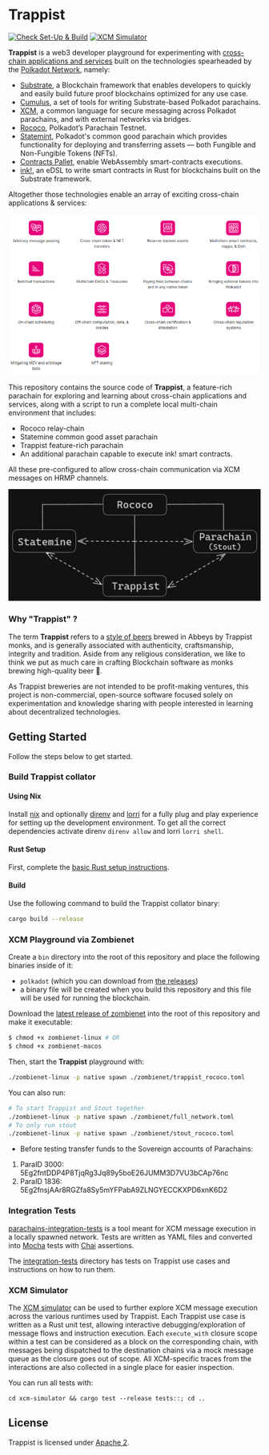 # Trappist

[![Check Set-Up & Build](https://github.com/paritytech/trappist/actions/workflows/check.yml/badge.svg)](https://github.com/paritytech/trappist/actions/workflows/check.yml)
[![XCM Simulator](https://github.com/paritytech/trappist/actions/workflows/simulate.yml/badge.svg)](https://github.com/paritytech/trappist/actions/workflows/simulate.yml)

**Trappist** is a web3 developer playground for experimenting with [cross-chain applications and services](https://polkadot.network/cross-chain-communication/) built on the technologies spearheaded by the [Polkadot Network](https://polkadot.network/), namely:
* [Substrate](https://substrate.io/), a Blockchain framework that enables developers to quickly and easily build future proof blockchains optimized for any use case.
* [Cumulus](https://github.com/paritytech/cumulus), a set of tools for writing Substrate-based Polkadot parachains.
* [XCM](https://polkadot.network/cross-chain-communication/), a common language for secure messaging across Polkadot  parachains, and with external networks via bridges.
* [Rococo](https://polkadot.network/blog/statemint-becomes-first-common-good-parachain-on-polkadot/), Polkadot’s Parachain Testnet.
* [Statemint](https://polkadot.network/blog/statemint-becomes-first-common-good-parachain-on-polkadot/), Polkadot's common good parachain which provides functionality for deploying and transferring assets — both Fungible and Non-Fungible Tokens (NFTs).
* [Contracts Pallet](https://github.com/paritytech/substrate/tree/master/frame/contracts), enable WebAssembly smart-contracts executions.
* [ink!](https://paritytech.github.io/ink/), an eDSL to write smart contracts in Rust for blockchains built on the Substrate framework.

Altogether those technologies enable an array of exciting cross-chain applications & services:

![XCM use cases](/docs/media/xcm-use-cases.png)


This repository contains the source code of **Trappist**, a feature-rich parachain for exploring and learning about cross-chain applications and services, along with a script to run a complete local multi-chain environment that includes:
* Rococo relay-chain
* Statemine common good asset parachain
* Trappist feature-rich parachain
* An additional parachain capable to execute ink! smart contracts.

All these pre-configured to allow cross-chain communication via XCM messages on HRMP channels.

![Trappist topology](/docs/media/trappist-topology.png)

### Why "Trappist" ?

The term **Trappist** refers to a [style of beers](https://en.wikipedia.org/wiki/Trappist_beer) brewed in Abbeys by Trappist monks, and is generally associated with authenticity, craftsmanship, integrity and tradition. Aside from any religious consideration, we like to think we put as much care in crafting Blockchain software as monks brewing high-quality beer 🍺.

As Trappist breweries are not intended to be profit-making ventures, this project is non-commercial, open-source software focused solely on experimentation and knowledge sharing with people interested in learning about decentralized technologies.

## Getting Started

Follow the steps below to get started.

### Build Trappist collator

#### Using Nix

Install [nix](https://nixos.org/) and optionally [direnv](https://github.com/direnv/direnv) and
[lorri](https://github.com/target/lorri) for a fully plug and play experience for setting up the
development environment. To get all the correct dependencies activate direnv `direnv allow` and
lorri `lorri shell`.

#### Rust Setup

First, complete the [basic Rust setup instructions](./docs/rust-setup.md).


#### Build

Use the following command to build the Trappist collator binary:

```bash 
cargo build --release
```

### XCM Playground via Zombienet

Create a `bin` directory into the root of this repository and place the following binaries inside of it:
- `polkadot` (which you can download from [the releases](https://github.com/paritytech/polkadot/releases))
- a binary file will be created when you build this repository and this file will be used for running the blockchain.

Download the [latest release of zombienet](https://github.com/paritytech/zombienet/releases/) into the root of this repository and make it executable:
```bash
$ chmod +x zombienet-linux # OR
$ chmod +x zombienet-macos
```

Then, start the **Trappist** playground with:
```bash
./zombienet-linux -p native spawn ./zombienet/trappist_rococo.toml
```
You can also run:
```bash
# To start Trappist and Stout together
./zombienet-linux -p native spawn ./zombienet/full_network.toml
# To only run stout
./zombienet-linux -p native spawn ./zombienet/stout_rococo.toml
```
- Before testing transfer funds to the Sovereign accounts of Parachains:
1. ParaID 3000: 5Eg2fntDDP4P8TjqRg3Jq89y5boE26JUMM3D7VU3bCAp76nc
2. ParaID 1836: 5Eg2fnsjAAr8RGZfa8Sy5mYFPabA9ZLNGYECCKXPD6xnK6D2

### Integration Tests
[parachains-integration-tests](https://github.com/paritytech/parachains-integration-tests) is a tool meant for XCM message execution in a locally spawned network. Tests are written as YAML files and converted into [Mocha](https://mochajs.org/) tests with [Chai](https://www.chaijs.com/) assertions.

The [integration-tests](./integration-tests) directory has tests on Trappist use cases and instructions on how to run them.

### XCM Simulator
The [XCM simulator](./xcm-simulator) can be used to further explore XCM message execution across the various runtimes used by Trappist.
Each Trappist use case is written as a Rust unit test, allowing interactive debugging/exploration of message flows and instruction execution.
Each `execute_with` closure scope within a test can be considered as a block on the corresponding chain, with messages being dispatched to the destination chains via a mock message queue as the closure goes out of scope.
All XCM-specific traces from the interactions are also collected in a single place for easier inspection.

You can run all tests with:
```
cd xcm-simulator && cargo test --release tests::; cd ..
```

## License
Trappist is licensed under [Apache 2](LICENSE).

